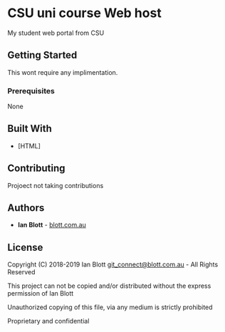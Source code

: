 #  CSU uni course Web host

My student web portal from CSU

## Getting Started

This wont require any implimentation.

### Prerequisites

None

## Built With

* [HTML]

## Contributing

Projoect not taking contributions

## Authors

* **Ian Blott** - [blott.com.au](http://blott.com.au)

## License

Copyright (C) 2018-2019 Ian Blott <git_connect@blott.com.au> - All Rights Reserved

This project can not be copied and/or distributed without the express permission of Ian Blott

Unauthorized copying of this file, via any medium is strictly prohibited 

Proprietary and confidential
